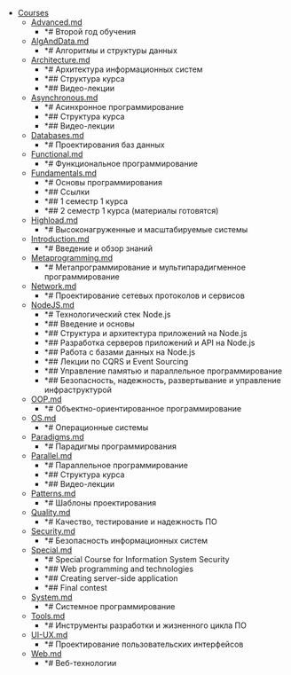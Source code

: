 - <a href = "F:\Node_projects\Node_Way\Education\TSH_index\Index-master_02_02_2020\Courses\cat.Courses\dir.Courses.md">Courses</a>
    - <a href = "F:\Node_projects\Node_Way\Education\TSH_index\Index-master_02_02_2020\Courses\Advanced.md">Advanced.md</a>
        - *# Второй год обучения
    - <a href = "F:\Node_projects\Node_Way\Education\TSH_index\Index-master_02_02_2020\Courses\AlgAndData.md">AlgAndData.md</a>
        - *# Алгоритмы и структуры данных
    - <a href = "F:\Node_projects\Node_Way\Education\TSH_index\Index-master_02_02_2020\Courses\Architecture.md">Architecture.md</a>
        - *# Архитектура информационных систем
        - *## Структура курса
        - *## Видео-лекции
    - <a href = "F:\Node_projects\Node_Way\Education\TSH_index\Index-master_02_02_2020\Courses\Asynchronous.md">Asynchronous.md</a>
        - *# Асинхронное программирование
        - *## Структура курса
        - *## Видео-лекции
    - <a href = "F:\Node_projects\Node_Way\Education\TSH_index\Index-master_02_02_2020\Courses\Databases.md">Databases.md</a>
        - *# Проектирования баз данных
    - <a href = "F:\Node_projects\Node_Way\Education\TSH_index\Index-master_02_02_2020\Courses\Functional.md">Functional.md</a>
        - *# Функциональное программирование
    - <a href = "F:\Node_projects\Node_Way\Education\TSH_index\Index-master_02_02_2020\Courses\Fundamentals.md">Fundamentals.md</a>
        - *# Основы программирования
        - *## Ссылки
        - *## 1 семестр 1 курса
        - *## 2 семестр 1 курса (материалы готовятся)
    - <a href = "F:\Node_projects\Node_Way\Education\TSH_index\Index-master_02_02_2020\Courses\Highload.md">Highload.md</a>
        - *# Высоконагруженные и масштабируемые системы
    - <a href = "F:\Node_projects\Node_Way\Education\TSH_index\Index-master_02_02_2020\Courses\Introduction.md">Introduction.md</a>
        - *# Введение и обзор знаний
    - <a href = "F:\Node_projects\Node_Way\Education\TSH_index\Index-master_02_02_2020\Courses\Metaprogramming.md">Metaprogramming.md</a>
        - *# Метапрограммирование и мультипарадигменное программирование
    - <a href = "F:\Node_projects\Node_Way\Education\TSH_index\Index-master_02_02_2020\Courses\Network.md">Network.md</a>
        - *# Проектирование сетевых протоколов и сервисов
    - <a href = "F:\Node_projects\Node_Way\Education\TSH_index\Index-master_02_02_2020\Courses\NodeJS.md">NodeJS.md</a>
        - *# Технологический стек Node.js
        - *## Введение и основы
        - *## Структура и архитектура приложений на Node.js
        - *## Разработка серверов приложений и API на Node.js
        - *## Работа с базами данных на Node.js
        - *## Лекции по CQRS и Event Sourcing
        - *## Управление памятью и параллельное программирование
        - *## Безопасность, надежность, развертывание и управление инфраструктурой
    - <a href = "F:\Node_projects\Node_Way\Education\TSH_index\Index-master_02_02_2020\Courses\OOP.md">OOP.md</a>
        - *# Объектно-ориентированное программирование
    - <a href = "F:\Node_projects\Node_Way\Education\TSH_index\Index-master_02_02_2020\Courses\OS.md">OS.md</a>
        - *# Операционные системы
    - <a href = "F:\Node_projects\Node_Way\Education\TSH_index\Index-master_02_02_2020\Courses\Paradigms.md">Paradigms.md</a>
        - *# Парадигмы программирования
    - <a href = "F:\Node_projects\Node_Way\Education\TSH_index\Index-master_02_02_2020\Courses\Parallel.md">Parallel.md</a>
        - *# Параллельное программирование
        - *## Структура курса
        - *## Видео-лекции
    - <a href = "F:\Node_projects\Node_Way\Education\TSH_index\Index-master_02_02_2020\Courses\Patterns.md">Patterns.md</a>
        - *# Шаблоны проектирования
    - <a href = "F:\Node_projects\Node_Way\Education\TSH_index\Index-master_02_02_2020\Courses\Quality.md">Quality.md</a>
        - *# Качество, тестирование и надежность ПО
    - <a href = "F:\Node_projects\Node_Way\Education\TSH_index\Index-master_02_02_2020\Courses\Security.md">Security.md</a>
        - *# Безопасность информационных систем
    - <a href = "F:\Node_projects\Node_Way\Education\TSH_index\Index-master_02_02_2020\Courses\Special.md">Special.md</a>
        - *# Special Course for Information System Security
        - *## Web programming and technologies
        - *## Creating server-side application
        - *## Final contest
    - <a href = "F:\Node_projects\Node_Way\Education\TSH_index\Index-master_02_02_2020\Courses\System.md">System.md</a>
        - *# Системное программирование
    - <a href = "F:\Node_projects\Node_Way\Education\TSH_index\Index-master_02_02_2020\Courses\Tools.md">Tools.md</a>
        - *# Инструменты разработки и жизненного цикла ПО
    - <a href = "F:\Node_projects\Node_Way\Education\TSH_index\Index-master_02_02_2020\Courses\UI-UX.md">UI-UX.md</a>
        - *# Проектирование пользовательских интерфейсов
    - <a href = "F:\Node_projects\Node_Way\Education\TSH_index\Index-master_02_02_2020\Courses\Web.md">Web.md</a>
        - *# Веб-технологии
